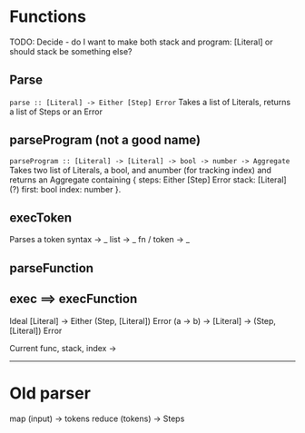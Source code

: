 # Functions 

TODO:
Decide - do I want to make both stack and program: [Literal]
or should stack be something else?

## Parse
`parse :: [Literal] -> Either [Step] Error`
Takes a list of Literals, returns a list of Steps or an Error

## parseProgram (not a good name)
`parseProgram :: [Literal] -> [Literal] -> bool -> number -> Aggregate `
Takes two list of Literals, a bool, and anumber (for tracking index) 
and returns an Aggregate containing {
  steps: Either [Step] Error
  stack: [Literal] (?)
  first: bool
  index: number
}.


## execToken
Parses a token
syntax -> _
list   -> _
fn / token -> _

## parseFunction

## exec ==> execFunction
Ideal
[Literal] -> Either (Step, [Literal]) Error
(a -> b) -> [Literal] -> (Step, [Literal]) Error

Current
func, stack, index -> 


----------------------------------
# Old parser

map (input) -> tokens
reduce (tokens) -> Steps

